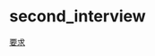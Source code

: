 # second_interview

[要求](https://temporal-buttercup-ad0.notion.site/Second-Interview-27835c06f1fa80b0bb62ce06a4d0e750?pvs=73)